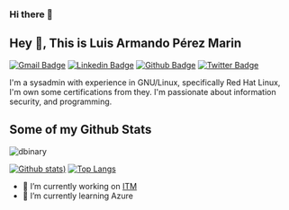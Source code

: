 ### Hi there 👋

<!--
**dbinary/dbinary** is a ✨ _special_ ✨ repository because its `README.md` (this file) appears on your GitHub profile.

Here are some ideas to get you started:


- 🌱 I’m currently learning ...
- 👯 I’m looking to collaborate on ...
- 🤔 I’m looking for help with ...
- 💬 Ask me about ...
- 📫 How to reach me: ...
- 😄 Pronouns: ...
- ⚡ Fun fact: ...
-->

## Hey 👋, This is Luis Armando Pérez Marin
[![Gmail Badge](https://img.shields.io/badge/-luis.perez@protonmail.com-c14438?style=flat&logo=Gmail&logoColor=white&link=mailto:luis.perez@protonmail.com)](mailto:luis.perez@protonmail.com) 
[![Linkedin Badge](https://img.shields.io/badge/-luisperezgt-0072b1?style=flat&logo=Linkedin&logoColor=white&link=https://www.linkedin.com/in/luisperezgt/)](https://www.linkedin.com/in/luisperezgt/) [![Github Badge](https://img.shields.io/badge/-dbinary-grey?style=flat&logo=github&logoColor=white&link=https://github.com/dbinary/)](https://www.github.com/dbinary/) [![Twitter Badge](https://img.shields.io/badge/-dbinary-00acee?style=flat&logo=twitter&logoColor=white&link=https://twitter.com/dbinary/)](https://www.twitter.com/dbinary/) <p align='left'>I'm a sysadmin with experience in GNU/Linux, specifically Red Hat Linux, I'm own some certifications from they. I'm passionate about information security, and programming.</p>
## Some of my Github Stats
<p align=left> <img src=https://komarev.com/ghpvc/?username=dbinary alt=dbinary /> </p>

[![Github stats](https://github-readme-stats.vercel.app/api?username=dbinary&show_icons=true&include_all_commits=true&count_private=true))](https://github.com/anuraghazra/github-readme-stats)
[![Top Langs](https://github-readme-stats.vercel.app/api/top-langs/?username=dbinary&layout=compact)](https://github.com/dbinary/github-readme-stats)

- 🔭 I’m currently working on [ITM](https://www.i-t-m.com)
- 🌱 I’m currently learning Azure
